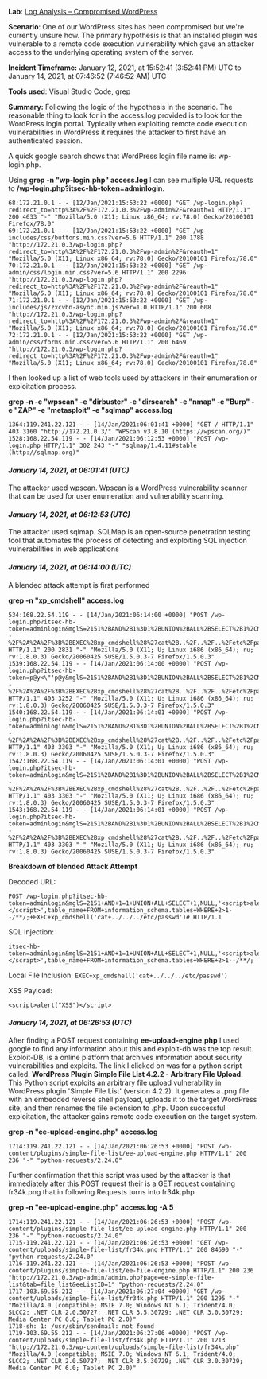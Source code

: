 

**Lab**:
 [Log Analysis – Compromised WordPress](https://blueteamlabs.online/home/challenge/log-analysis-compromised-wordpress-ce000f5b59)

**Scenario**:
One of our WordPress sites has been compromised but we're currently unsure how. The primary hypothesis is that an installed plugin was vulnerable to a remote code execution vulnerability which gave an attacker access to the underlying operating system of the server.

**Incident Timeframe:**
January 12, 2021, at 15:52:41 (3:52:41 PM) UTC to  January 14, 2021, at 07:46:52 (7:46:52 AM) UTC


**Tools used**: 
Visual Studio Code,  grep

**Summary:**
Following the logic of the hypothesis in the scenario. The reasonable thing to look for in the access.log provided is to look for the WordPress login portal. Typically when exploiting remote code execution vulnerabilities in WordPress it requires the attacker to first have an authenticated session.

A quick google search shows that WordPress login file name is: wp-login.php.


Using  **grep -n "wp-login.php" access.log** I can see multiple URL  requests to **/wp-login.php?itsec-hb-token=adminlogin**. 
```
68:172.21.0.1 - - [12/Jan/2021:15:53:22 +0000] "GET /wp-login.php?redirect_to=http%3A%2F%2F172.21.0.3%2Fwp-admin%2F&reauth=1 HTTP/1.1" 200 4633 "-" "Mozilla/5.0 (X11; Linux x86_64; rv:78.0) Gecko/20100101 Firefox/78.0"
69:172.21.0.1 - - [12/Jan/2021:15:53:22 +0000] "GET /wp-includes/css/buttons.min.css?ver=5.6 HTTP/1.1" 200 1788 "http://172.21.0.3/wp-login.php?redirect_to=http%3A%2F%2F172.21.0.3%2Fwp-admin%2F&reauth=1" "Mozilla/5.0 (X11; Linux x86_64; rv:78.0) Gecko/20100101 Firefox/78.0"
70:172.21.0.1 - - [12/Jan/2021:15:53:22 +0000] "GET /wp-admin/css/login.min.css?ver=5.6 HTTP/1.1" 200 2296 "http://172.21.0.3/wp-login.php?redirect_to=http%3A%2F%2F172.21.0.3%2Fwp-admin%2F&reauth=1" "Mozilla/5.0 (X11; Linux x86_64; rv:78.0) Gecko/20100101 Firefox/78.0"
71:172.21.0.1 - - [12/Jan/2021:15:53:22 +0000] "GET /wp-includes/js/zxcvbn-async.min.js?ver=1.0 HTTP/1.1" 200 608 "http://172.21.0.3/wp-login.php?redirect_to=http%3A%2F%2F172.21.0.3%2Fwp-admin%2F&reauth=1" "Mozilla/5.0 (X11; Linux x86_64; rv:78.0) Gecko/20100101 Firefox/78.0"
72:172.21.0.1 - - [12/Jan/2021:15:53:22 +0000] "GET /wp-admin/css/forms.min.css?ver=5.6 HTTP/1.1" 200 6469 "http://172.21.0.3/wp-login.php?redirect_to=http%3A%2F%2F172.21.0.3%2Fwp-admin%2F&reauth=1" "Mozilla/5.0 (X11; Linux x86_64; rv:78.0) Gecko/20100101 Firefox/78.0"

```
I then looked up a list of  web tools used by attackers in their enumeration or exploitation process.

**grep -n -e "wpscan" -e "dirbuster" -e "dirsearch" -e "nmap" -e "Burp" -e "ZAP" -e "metasploit" -e "sqlmap" access.log** 
```
1364:119.241.22.121 - - [14/Jan/2021:06:01:41 +0000] "GET / HTTP/1.1" 403 3160 "http://172.21.0.3/" "WPScan v3.8.10 (https://wpscan.org/)"
1528:168.22.54.119 - - [14/Jan/2021:06:12:53 +0000] "POST /wp-login.php HTTP/1.1" 302 243 "-" "sqlmap/1.4.11#stable (http://sqlmap.org)"
```

#### *January 14, 2021, at 06:01:41 (UTC)*
The attacker used wpscan. Wpscan is a WordPress vulnerability scanner that can be used for user enumeration and vulnerability scanning.

####  *January 14, 2021, at 06:12:53 (UTC)* 
The attacker used sqlmap. SQLMap is an open-source penetration testing tool that automates the process of detecting and exploiting SQL injection vulnerabilities in web applications

#### *January 14, 2021, at 06:14:00 (UTC)* 

A blended attack attempt is first performed

**grep -n "xp_cmdshell" access.log**         
```
534:168.22.54.119 - - [14/Jan/2021:06:14:00 +0000] "POST /wp-login.php?itsec-hb-token=adminlogin&mglS=2151%2BAND%2B1%3D1%2BUNION%2BALL%2BSELECT%2B1%2CNULL%2C%27%3Cscript%3Ealert%28%22XSS%22%29%3C%2Fscript%3E%27%2Ctable_name%2BFROM%2Binformation_schema.tables%2BWHERE%2B2%3E1--%2F%2A%2A%2F%3B%2BEXEC%2Bxp_cmdshell%28%27cat%2B..%2F..%2F..%2Fetc%2Fpasswd%27%29%23 HTTP/1.1" 200 2831 "-" "Mozilla/5.0 (X11; U; Linux i686 (x86_64); ru; rv:1.8.0.3) Gecko/20060425 SUSE/1.5.0.3-7 Firefox/1.5.0.3"
1539:168.22.54.119 - - [14/Jan/2021:06:14:00 +0000] "POST /wp-login.php?itsec-hb-token=p@y<\"'p@y&mglS=2151%2BAND%2B1%3D1%2BUNION%2BALL%2BSELECT%2B1%2CNULL%2C%27%3Cscript%3Ealert%28%22XSS%22%29%3C%2Fscript%3E%27%2Ctable_name%2BFROM%2Binformation_schema.tables%2BWHERE%2B2%3E1--%2F%2A%2A%2F%3B%2BEXEC%2Bxp_cmdshell%28%27cat%2B..%2F..%2F..%2Fetc%2Fpasswd%27%29%23 HTTP/1.1" 403 3252 "-" "Mozilla/5.0 (X11; U; Linux i686 (x86_64); ru; rv:1.8.0.3) Gecko/20060425 SUSE/1.5.0.3-7 Firefox/1.5.0.3"
1540:168.22.54.119 - - [14/Jan/2021:06:14:01 +0000] "POST /wp-login.php?itsec-hb-token=adminlogin&mglS=2151%2BAND%2B1%3D1%2BUNION%2BALL%2BSELECT%2B1%2CNULL%2C%27%3Cscript%3Ealert%28%22XSS%22%29%3C%2Fscript%3E%27%2Ctable_name%2BFROM%2Binformation_schema.tables%2BWHERE%2B2%3E1--%2F%2A%2A%2F%3B%2BEXEC%2Bxp_cmdshell%28%27cat%2B..%2F..%2F..%2Fetc%2Fpasswd%27%29%23 HTTP/1.1" 403 3303 "-" "Mozilla/5.0 (X11; U; Linux i686 (x86_64); ru; rv:1.8.0.3) Gecko/20060425 SUSE/1.5.0.3-7 Firefox/1.5.0.3"
1542:168.22.54.119 - - [14/Jan/2021:06:14:01 +0000] "POST /wp-login.php?itsec-hb-token=adminlogin&mglS=2151%2BAND%2B1%3D1%2BUNION%2BALL%2BSELECT%2B1%2CNULL%2C%27%3Cscript%3Ealert%28%22XSS%22%29%3C%2Fscript%3E%27%2Ctable_name%2BFROM%2Binformation_schema.tables%2BWHERE%2B2%3E1--%2F%2A%2A%2F%3B%2BEXEC%2Bxp_cmdshell%28%27cat%2B..%2F..%2F..%2Fetc%2Fpasswd%27%29%23 HTTP/1.1" 403 3303 "-" "Mozilla/5.0 (X11; U; Linux i686 (x86_64); ru; rv:1.8.0.3) Gecko/20060425 SUSE/1.5.0.3-7 Firefox/1.5.0.3"
1543:168.22.54.119 - - [14/Jan/2021:06:14:01 +0000] "POST /wp-login.php?itsec-hb-token=adminlogin&mglS=2151%2BAND%2B1%3D1%2BUNION%2BALL%2BSELECT%2B1%2CNULL%2C%27%3Cscript%3Ealert%28%22XSS%22%29%3C%2Fscript%3E%27%2Ctable_name%2BFROM%2Binformation_schema.tables%2BWHERE%2B2%3E1--%2F%2A%2A%2F%3B%2BEXEC%2Bxp_cmdshell%28%27cat%2B..%2F..%2F..%2Fetc%2Fpasswd%27%29%23 HTTP/1.1" 403 3303 "-" "Mozilla/5.0 (X11; U; Linux i686 (x86_64); ru; rv:1.8.0.3) Gecko/20060425 SUSE/1.5.0.3-7 Firefox/1.5.0.3"
```
**Breakdown of blended Attack Attempt**

Decoded URL: 
```
POST /wp-login.php?itsec-hb-token=adminlogin&mglS=2151+AND+1=1+UNION+ALL+SELECT+1,NULL,'<script>alert("XSS")</script>',table_name+FROM+information_schema.tables+WHERE+2>1--/**/;+EXEC+xp_cmdshell('cat+../../../etc/passwd')# HTTP/1.1
```
SQL Injection:
```
itsec-hb-token=adminlogin&mglS=2151+AND+1=1+UNION+ALL+SELECT+1,NULL,'<script>alert("XSS")</script>',table_name+FROM+information_schema.tables+WHERE+2>1--/**/;
```
Local File Inclusion:
``
EXEC+xp_cmdshell('cat+../../../etc/passwd')
``

XSS Payload:
```
<script>alert("XSS")</script>
```
#### *January 14, 2021, at 06:26:53 (UTC)*
After finding a POST request containing **ee-upload-engine.php** I used google to find any information about this and exploit-db was the top result. Exploit-DB, is a online platform that archives  information about security vulnerabilities and exploits. The link I clicked on was for a python script called. **WordPress Plugin Simple File List 4.2.2 - Arbitrary File Upload**. This Python script exploits an arbitrary file upload vulnerability in WordPress plugin 'Simple File List' (version 4.2.2). It generates a .png file with an embedded reverse shell payload, uploads it to the target WordPress site, and then renames the file extension to .php. Upon successful exploitation, the attacker gains remote code execution on the target system.

**grep -n "ee-upload-engine.php" access.log**     
```
1714:119.241.22.121 - - [14/Jan/2021:06:26:53 +0000] "POST /wp-content/plugins/simple-file-list/ee-upload-engine.php HTTP/1.1" 200 236 "-" "python-requests/2.24.0"
```
Further confirmation that this script was used by the attacker is that immediately after this POST request their is a GET request containing fr34k.png that in following Requests turns into fr34k.php

**grep -n "ee-upload-engine.php" access.log -A 5**
```
1714:119.241.22.121 - - [14/Jan/2021:06:26:53 +0000] "POST /wp-content/plugins/simple-file-list/ee-upload-engine.php HTTP/1.1" 200 236 "-" "python-requests/2.24.0"
1715-119.241.22.121 - - [14/Jan/2021:06:26:53 +0000] "GET /wp-content/uploads/simple-file-list/fr34k.png HTTP/1.1" 200 84690 "-" "python-requests/2.24.0"
1716-119.241.22.121 - - [14/Jan/2021:06:26:53 +0000] "POST /wp-content/plugins/simple-file-list/ee-file-engine.php HTTP/1.1" 200 236 "http://172.21.0.3/wp-admin/admin.php?page=ee-simple-file-list&tab=file_list&eeListID=1" "python-requests/2.24.0"
1717-103.69.55.212 - - [14/Jan/2021:06:27:04 +0000] "GET /wp-content/uploads/simple-file-list/fr34k.php HTTP/1.1" 200 1295 "-" "Mozilla/4.0 (compatible; MSIE 7.0; Windows NT 6.1; Trident/4.0; SLCC2; .NET CLR 2.0.50727; .NET CLR 3.5.30729; .NET CLR 3.0.30729; Media Center PC 6.0; Tablet PC 2.0)"
1718-sh: 1: /usr/sbin/sendmail: not found
1719-103.69.55.212 - - [14/Jan/2021:06:27:06 +0000] "POST /wp-content/uploads/simple-file-list/fr34k.php HTTP/1.1" 200 1213 "http://172.21.0.3/wp-content/uploads/simple-file-list/fr34k.php" "Mozilla/4.0 (compatible; MSIE 7.0; Windows NT 6.1; Trident/4.0; SLCC2; .NET CLR 2.0.50727; .NET CLR 3.5.30729; .NET CLR 3.0.30729; Media Center PC 6.0; Tablet PC 2.0)"
```
